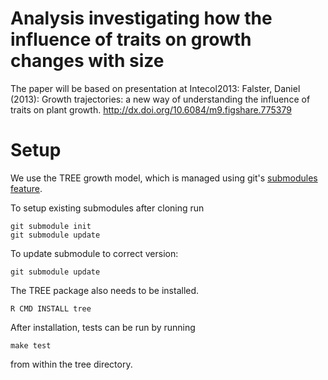 # Analysis investigating how the influence of traits on growth changes with size

The paper will be based on presentation at Intecol2013: Falster, Daniel (2013): Growth trajectories: a new way of understanding the influence of traits on plant growth. http://dx.doi.org/10.6084/m9.figshare.775379

# Setup

We use the TREE growth model, which is managed using git's [submodules feature](http://git-scm.com/book/en/Git-Tools-Submodules).

To setup existing submodules after cloning run

	git submodule init
	git submodule update

To update submodule to correct version:

	git submodule update

The TREE package also needs to be installed.

    R CMD INSTALL tree

After installation, tests can be run by running

    make test

from within the tree directory.
